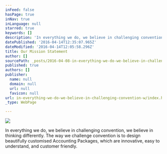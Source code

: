```yaml
---
inFeed: false
hasPage: true
inNav: true
inLanguage: null
starred: true
keywords: []
description: 'In everything we do, we believe in challenging convention, we believe in thinking differently. The way we challenge convention is to design beautifully customised Accounting Packages, which are innovative, easy to understand, and customer friendly.'
datePublished: '2016-04-14T12:35:07.965Z'
dateModified: '2016-04-14T12:05:58.296Z'
title: Our Mission Statement
author: []
sourcePath: _posts/2016-04-08-in-everything-we-do-we-believe-in-challenging-convention-w.md
published: true
authors: []
publisher:
  name: null
  domain: null
  url: null
  favicon: null
url: in-everything-we-do-we-believe-in-challenging-convention-w/index.html
_type: WebPage

---
```

![](https://the-grid-user-content.s3-us-west-2.amazonaws.com/b3ba5b7c-6fa6-47d2-8e4b-37886c69fcbb.jpg)

In everything we do, we believe in challenging convention, we believe in thinking differently. The way we challenge convention is to design beautifully customised Accounting Packages, which are innovative, easy to understand, and customer friendly.